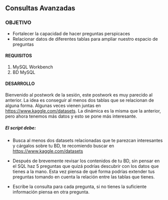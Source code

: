 ## Consultas Avanzadas

### OBJETIVO 
 - Fortalecer la capacidad de hacer preguntas perspicaces
 - Relacionar datos de diferentes tablas para ampliar nuestro espacio de preguntas

#### REQUISITOS 
1. MySQL Workbench
2. BD MySQL

#### DESARROLLO
Bienvenido al postwork de la sesión, este postwork es muy parecido al anterior. La idea es conseguir al menos dos tablas que se relacionan de alguna forma. Algunas veces vienen juntas en https://www.kaggle.com/datasets.  La dinámica es la misma que la anterior, pero ahora tenemos más datos y esto se pone más interesante. 

##### El script debe:
* Busca al menos dos datasets relacionadas que te parezcan interesantes y cárgalos sobre tu BD, te recomiendo buscar en https://www.kaggle.com/datasets

* Después de brevemente revisar los contenidos de tu BD, sin pensar en el SQL haz 5 preguntas que quizá podrías descubrir con los datos que tienes a la mano. Esta vez piensa de qué forma podrías extender tus preguntas tomando en cuenta la relación entre las tablas que tienes.

* Escribe la consulta para cada pregunta, si no tienes la suficiente información piensa en otra pregunta. 
